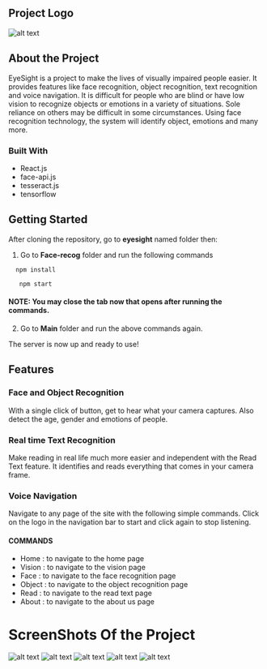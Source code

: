 ## Project Logo
![alt text](https://i.ibb.co/L1FY8Qh/rsz-eyesight-logo-2.png)  

## About the Project

EyeSight is a project to make the lives of visually impaired people easier. It provides features like face recognition, object recognition, text recognition and voice navigation.
It is difficult for people who are blind or have low vision to recognize objects or emotions in a variety of situations. Sole reliance on others may be difficult in some circumstances.
Using face recognition technology, the system will identify object, emotions and many more.

### Built With
* React.js
* face-api.js
* tesseract.js
* tensorflow

## Getting Started
After cloning the repository, go to **eyesight** named folder then:
1. Go to **Face-recog** folder and run the following commands

`  npm install`

`   npm start`

#### NOTE: You may close the tab now that opens after running the commands.

2. Go to **Main** folder and run the above commands again.

The server is now up and ready to use!

## Features
### Face and Object Recognition
With a single click of button, get to hear what your camera captures. Also detect the age, gender and emotions of people.
### Real time Text Recognition
Make reading in real life much more easier and independent with the Read Text feature. It identifies and reads everything that comes in your camera frame.
### Voice Navigation
Navigate to any page of the site with the following simple commands. Click on the logo in the navigation bar to start and click again to stop listening.
#### COMMANDS
* Home : to navigate to the home page
* Vision : to navigate to the vision page
* Face : to navigate to the face recognition page
* Object : to navigate to the object recognition page 
* Read : to navigate to the read text page
* About : to navigate to the about us page



# ScreenShots Of the Project


![alt text](https://i.ibb.co/M7VHNCX/homepage.png)
![alt text](https://i.ibb.co/GPYZk6r/vision.png)
![alt text](https://i.ibb.co/zFqVGmp/object-recog.png)
![alt text](https://i.ibb.co/DbPpsNP/face-recog2.png)
![alt text](https://i.ibb.co/TWzbRNp/about.png)

